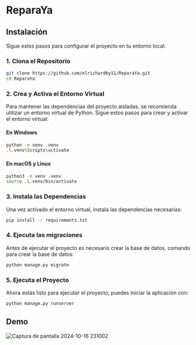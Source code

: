 # ReparaYa

## Instalación

Sigue estos pasos para configurar el proyecto en tu entorno local:

### 1. Clona el Repositorio

```bash
git clone https://github.com/elrichardby11/ReparaYa.git
cd ReparaYa
```

### 2. Crea y Activa el Entorno Virtual

Para mantener las dependencias del proyecto aisladas, se recomienda utilizar un entorno virtual de Python. Sigue estos pasos para crear y activar el entorno virtual:

#### En Windows

```bash
python -m venv .venv
.\.venv\Scripts\activate
```

#### En macOS y Linux

```bash
python3 -m venv .venv
source .\.venv/bin/activate
```

### 3. Instala las Dependencias

Una vez activado el entorno virtual, instala las dependencias necesarias:

```bash
pip install -r requirements.txt
```

### 4. Ejecuta las migraciones

Antes de ejecutar el proyecto es necesario crear la base de datos, comando para crear la base de datos:

```bash
python manage.py migrate
```

### 5. Ejecuta el Proyecto

Ahora estás listo para ejecutar el proyecto, puedes iniciar la aplicación con:

```bash
python manage.py runserver
```

## Demo

![Captura de pantalla 2024-10-16 231002](https://github.com/user-attachments/assets/4e647cff-71f9-41e7-825f-b8bc4a4b34f5)
